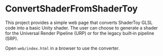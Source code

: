 # ConvertShaderFromShaderToy

This project provides a simple web page that converts ShaderToy GLSL code
into a basic Unity shader. The user can choose to generate a shader for the
Universal Render Pipeline (URP) or for the legacy built‑in pipeline (SRP).

Open `web/index.html` in a browser to use the converter.
